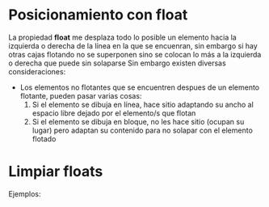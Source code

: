 # Posicionamiento con float
La propiedad **float** me desplaza todo lo posible un elemento hacia la izquierda o derecha de la línea en la que se encuenran, sin embargo si hay otras cajas flotando no se superponen sino se colocan lo más a la izquierda o derecha que puede sin solaparse
Sin embargo existen diversas consideraciones:
- Los elementos no flotantes que se encuentren despues de un elemento flotante, pueden pasar varias cosas:
    1. Si el elemento se dibuja en línea, hace sitio adaptando su ancho al espacio libre dejado por el elemento/s que flotan
    2. Si el elemento se dibuja en bloque, no les hace sitio (ocupan su lugar) pero adaptan su contenido para no solapar con el elemento flotado

# Limpiar floats

Ejemplos:
